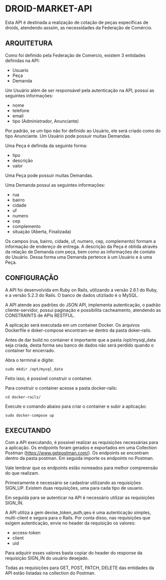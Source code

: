 # DROID-MARKET-API

Esta API é destinada a realização de cotação de peças específicas de droids, atendendo asssim, as necessidades da Federação de Comércio.

## ARQUITETURA

Como foi definido pela Federação de Comercio, existem 3 entidades definidas na API: 

* Usuario
* Peça
* Demanda

Um Usuário além de ser responsável pela autenticação na API, possui as seguintes informações:

* nome
* telefone
* email
* tipo (Administrador, Anunciante)

Por padrão, se um tipo não for definido ao Usuário, ele será criado como do tipo Anunciante. Um Usuário pode possuir muitas Demandas.

Uma Peça é definida da seguinte forma:

* tipo
* descrição
* valor

Uma Peça pode possuir muitas Demandas.

Uma Demanda possui as seguintes informações:

* rua
* bairro
* cidade
* uf
* numero
* cep
* complemento
* situação (Aberta, Finalizada)

Os campos (rua, bairro, cidade, uf, numero, cep, complemento) formam a informação de endereço de entrega. A descrição da Peça é obtida através da relação de Demanda com peça, bem como as informações de contato do Usuário. Dessa forma uma Demanda pertence à um Usuário e à uma Peça.

## CONFIGURAÇÃO

A API foi desenvolvida em Ruby on Rails, utilizando a versão 2.6.1 do Ruby, e a versão 5.2.3 do Rails. O banco de dados utizliado é o MySQL.

A API atende aos padrões do JSON API, implementa autenticação, o padrão cliente-servidor, possui paginação e possibilita cacheamento, atendendo as CONSTRAINTS de APIs RESTFUL.

A aplicação será executada em um container Docker. Os arquivos Dockerfile e doker-compose encontram-se dentro da pasta doker-rails.

Antes de dar build no container é importante que a pasta /opt/mysql_data seja criada, desta forma seu banco de dados não será perdido quando o container for encerrado.

Abra o terminal e digite:
```
sudo mkdir /opt/mysql_data
```
Feito isso, é possível construir o container.

Para construir o container acesse a pasta docker-rails:
```
cd docker-rails/
```
Execute o comando abaixo para criar o container e subir a aplicação:
```
sudo docker-compose up
```
## EXECUTANDO

Com a API executando, é possível realizar as requisições necessárias para a aplicação.
Os endpoints foram gerados e exportados em uma Collection Postman (https://www.getpostman.com/). Os endpoints se encontram dentro da pasta postman. Em seguida importe os endpoints no Postman.

Vale lembrar que os endpoints estão nomeados para melhor compreensão do que realizam.

Primeiramente é necessário se cadastrar utilizando as requisições SIGN_UP. Existem duas requisições, uma para cada tipo de usuario.

Em seguida para se autenticar na API é necessário utilizar as requisições SIGN_IN.

A API utiliza a gem devise_token_auth,qeu é uma autenticação simples, multi-client e segura para o Rails. Por conta disso, nas requisições que exigem autenticação, envie no header da requisição os valores:

* access-token
* client
* uid

Para adquirir esses valores basta copiar do header do response da requisição SIGN_IN do usuário desejado.

Todas as requisições para GET, POST, PATCH, DELETE das entidades da API estão listadas na collection do Postman.

